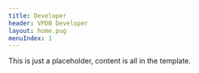 ```yaml
---
title: Developer
header: VPDB Developer
layout: home.pug
menuIndex: 1
---
```


This is just a placeholder, content is all in the template.